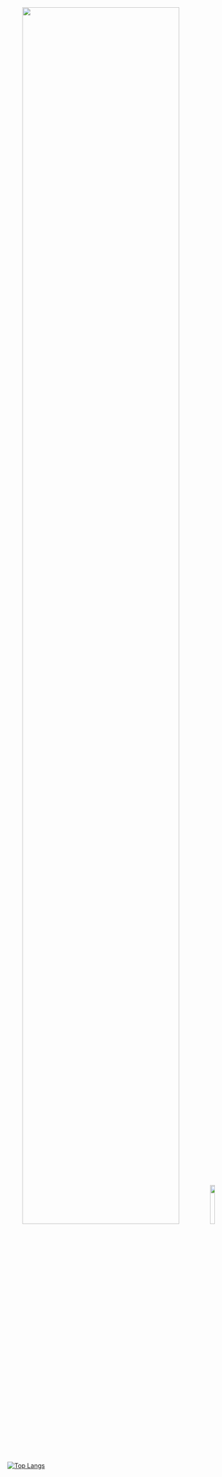 <div align="center">
  <img src="https://github.com/user-attachments/assets/b64b4a85-a563-4d28-9bf4-22a896fc1b02" width="84%" />
  <img src="https://github.com/user-attachments/assets/069e9a98-dbd1-42b7-9cb0-8a827c52d263" width="15%" />
</div>


[![Top Langs](https://github-readme-stats.vercel.app/api/top-langs/?username=gitkeniwo&theme=transparent&hide_progress=true)](https://github.com/gitkenwio/github-readme-stats)
